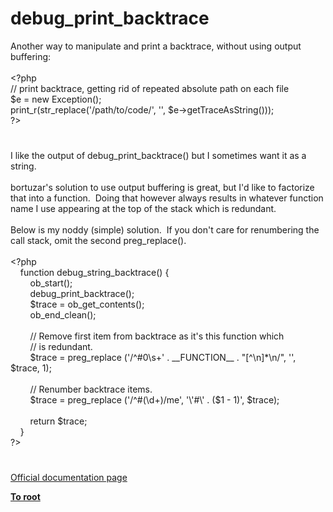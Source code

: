 # debug_print_backtrace




<div class="phpcode"><span class="html">
Another way to manipulate and print a backtrace, without using output buffering:<br><br><span class="default">&lt;?php<br></span><span class="comment">// print backtrace, getting rid of repeated absolute path on each file<br></span><span class="default">$e </span><span class="keyword">= new </span><span class="default">Exception</span><span class="keyword">();<br></span><span class="default">print_r</span><span class="keyword">(</span><span class="default">str_replace</span><span class="keyword">(</span><span class="string">&apos;/path/to/code/&apos;</span><span class="keyword">, </span><span class="string">&apos;&apos;</span><span class="keyword">, </span><span class="default">$e</span><span class="keyword">-&gt;</span><span class="default">getTraceAsString</span><span class="keyword">()));<br></span><span class="default">?&gt;</span>
</span>
</div>
  

#


<div class="phpcode"><span class="html">
I like the output of debug_print_backtrace() but I sometimes want it as a string.
<br>
<br>bortuzar&apos;s solution to use output buffering is great, but I&apos;d like to factorize that into a function.&#xA0; Doing that however always results in whatever function name I use appearing at the top of the stack which is redundant.
<br>
<br>Below is my noddy (simple) solution.&#xA0; If you don&apos;t care for renumbering the call stack, omit the second preg_replace().
<br>
<br><span class="default">&lt;?php
<br>&#xA0; &#xA0; </span><span class="keyword">function </span><span class="default">debug_string_backtrace</span><span class="keyword">() {
<br>&#xA0; &#xA0; &#xA0; &#xA0; </span><span class="default">ob_start</span><span class="keyword">();
<br>&#xA0; &#xA0; &#xA0; &#xA0; </span><span class="default">debug_print_backtrace</span><span class="keyword">();
<br>&#xA0; &#xA0; &#xA0; &#xA0; </span><span class="default">$trace </span><span class="keyword">= </span><span class="default">ob_get_contents</span><span class="keyword">();
<br>&#xA0; &#xA0; &#xA0; &#xA0; </span><span class="default">ob_end_clean</span><span class="keyword">();
<br>
<br>&#xA0; &#xA0; &#xA0; &#xA0; </span><span class="comment">// Remove first item from backtrace as it&apos;s this function which
<br>&#xA0; &#xA0; &#xA0; &#xA0; // is redundant.
<br>&#xA0; &#xA0; &#xA0; &#xA0; </span><span class="default">$trace </span><span class="keyword">= </span><span class="default">preg_replace </span><span class="keyword">(</span><span class="string">&apos;/^#0\s+&apos; </span><span class="keyword">. </span><span class="default">__FUNCTION__ </span><span class="keyword">. </span><span class="string">&quot;[^\n]*\n/&quot;</span><span class="keyword">, </span><span class="string">&apos;&apos;</span><span class="keyword">, </span><span class="default">$trace</span><span class="keyword">, </span><span class="default">1</span><span class="keyword">);
<br>
<br>&#xA0; &#xA0; &#xA0; &#xA0; </span><span class="comment">// Renumber backtrace items.
<br>&#xA0; &#xA0; &#xA0; &#xA0; </span><span class="default">$trace </span><span class="keyword">= </span><span class="default">preg_replace </span><span class="keyword">(</span><span class="string">&apos;/^#(\d+)/me&apos;</span><span class="keyword">, </span><span class="string">&apos;\&apos;#\&apos; . ($1 - 1)&apos;</span><span class="keyword">, </span><span class="default">$trace</span><span class="keyword">);
<br>
<br>&#xA0; &#xA0; &#xA0; &#xA0; return </span><span class="default">$trace</span><span class="keyword">;
<br>&#xA0; &#xA0; }
<br></span><span class="default">?&gt;</span>
</span>
</div>
  

#

[Official documentation page](https://www.php.net/manual/en/function.debug-print-backtrace.php)

**[To root](/README.md)**
